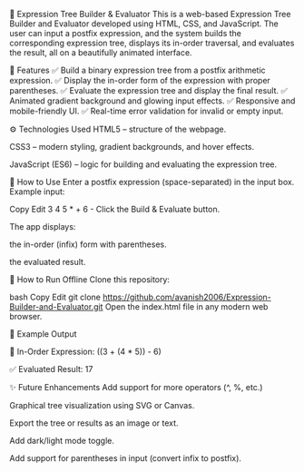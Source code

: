 🌳 Expression Tree Builder & Evaluator
This is a web-based Expression Tree Builder and Evaluator developed using HTML, CSS, and JavaScript.
The user can input a postfix expression, and the system builds the corresponding expression tree, displays its in-order traversal, and evaluates the result, all on a beautifully animated interface.

🌟 Features
✅ Build a binary expression tree from a postfix arithmetic expression.
✅ Display the in-order form of the expression with proper parentheses.
✅ Evaluate the expression tree and display the final result.
✅ Animated gradient background and glowing input effects.
✅ Responsive and mobile-friendly UI.
✅ Real-time error validation for invalid or empty input.

⚙ Technologies Used
HTML5 – structure of the webpage.

CSS3 – modern styling, gradient backgrounds, and hover effects.

JavaScript (ES6) – logic for building and evaluating the expression tree.

🚀 How to Use
Enter a postfix expression (space-separated) in the input box.
Example input:

Copy
Edit
3 4 5 * + 6 -
Click the Build & Evaluate button.

The app displays:

the in-order (infix) form with parentheses.

the evaluated result.

🔧 How to Run Offline
Clone this repository:

bash
Copy
Edit
git clone https://github.com/avanish2006/Expression-Builder-and-Evaluator.git
Open the index.html file in any modern web browser.

🎯 Example Output

📝 In-Order Expression:
((3 + (4 * 5)) - 6)

✅ Evaluated Result:
17

✨ Future Enhancements
Add support for more operators (^, %, etc.)

Graphical tree visualization using SVG or Canvas.

Export the tree or results as an image or text.

Add dark/light mode toggle.

Add support for parentheses in input (convert infix to postfix).
